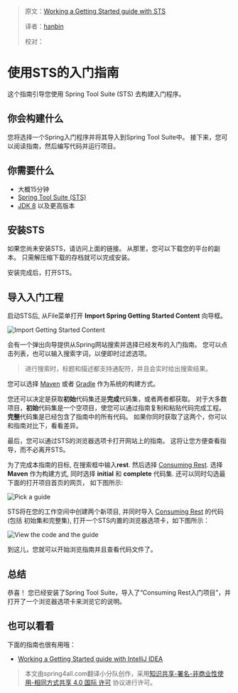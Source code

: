 > 原文：[Working a Getting Started guide with STS](https://spring.io/guides/gs/sts/)
>
> 译者：[hanbin](http://github.com/hanbin)
>
> 校对：

# 使用STS的入门指南

这个指南引导您使用 Spring Tool Suite (STS) 去构建入门程序。

## 你会构建什么

您将选择一个Spring入门程序并将其导入到Spring Tool Suite中。 接下来，您可以阅读指南，然后编写代码并运行项目。

## 你需要什么

- 大概15分钟
- [Spring Tool Suite (STS)](https://spring.io/tools/sts/all)
- [JDK 8](http://www.oracle.com/technetwork/java/javase/downloads/index.html) 以及更高版本

## 安装STS

如果您尚未安装STS，请访问上面的链接。 从那里，您可以下载您的平台的副本。 只需解压缩下载的存档就可以完成安装。

安装完成后，打开STS。

## 导入入门工程

启动STS后, 从File菜单打开 **Import Spring Getting Started Content** 向导框。

![Import Getting Started Content](https://spring.io/guides/gs/sts/images/1_open_wizard.png)

会有一个弹出向导提供从Spring网站搜索并选择已经发布的入门指南。 您可以点击列表，也可以输入搜索字词，以便即时过滤选项。

> 进行搜索时，标题和描述都支持通配符，并且会实时给出搜索结果。


您可以选择 [Maven](https://spring.io/guides/gs/maven) 或者 [Gradle](https://spring.io/guides/gs/gradle) 作为系统的构建方式。

您还可以决定是获取**初始**代码集还是**完成**代码集，或者两者都获取。 对于大多数项目，**初始**代码集是一个空项目，使您可以通过指南复制和粘贴代码完成工程。 **完整**代码集是已经包含了指南中的所有代码。 如果你同时获取了这两个，你可以和指南对比下，看看差异。

最后，您可以通过STS的浏览器选项卡打开网站上的指南。 这将让您方便查看指导，而不必离开STS。

为了完成本指南的目标,  在搜索框中输入**rest**. 然后选择 [Consuming Rest](https://spring.io/guides/gs/consuming-rest). 选择 **Maven** 作为构建方式, 同时选择 **initial** 和 **complete** 代码集. 还可以同时勾选最下面的打开项目首页的网页， 如下图所示:

![Pick a guide](https://spring.io/guides/gs/sts/images/3_wizard.png)

STS将在您的工作空间中创建两个新项目, 并同时导入 [Consuming Rest](https://spring.io/guides/gs/consuming-rest) 的代码 (包括 初始集和完整集), 打开一个STS内置的浏览器选项卡，如下图所示：

![View the code and the guide](https://spring.io/guides/gs/sts/images/4_after-import.png)

到这儿，您就可以开始浏览指南并且查看代码文件了。

## 总结

恭喜！ 您已经安装了Spring Tool Suite，导入了“Consuming Rest入门项目”，并打开了一个浏览器选项卡来浏览它的说明。

## 也可以看看

下面的指南也很有用哦：

- [Working a Getting Started guide with IntelliJ IDEA](https://spring.io/guides/gs/intellij-idea/)
> 本文由spring4all.com翻译小分队创作，采用[知识共享-署名-非商业性使用-相同方式共享 4.0 国际 许可](http://creativecommons.org/licenses/by-nc-sa/4.0/) 协议进行许可。
